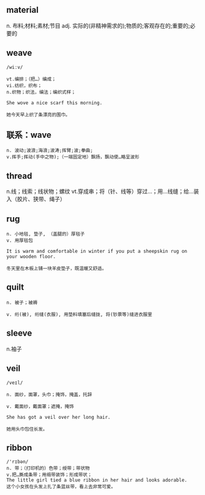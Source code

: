 ## material
n.  布料;材料;素材;节目
adj. 实际的(非精神需求的);物质的;客观存在的;重要的;必要的

## weave
```
/wiːv/

vt.编排；（把…）编成；
vi.纺织，织布；
n.织物；织法，编法；编织式样；

She wove a nice scarf this morning.

她今天早上织了条漂亮的围巾。
```

## 联系：wave
```
n. 波动;波浪;海浪;波涛;挥臂;波;拳曲;
v.挥手;挥动(手中之物);（一端固定地）飘扬，飘动使…略呈波形
```

## thread
n.线；线索；线状物；螺纹
vt.穿成串；将（针、线等）穿过…；用…线缝；给…装入（胶片、狭带、绳子）

## rug
```
n. 小地毯, 垫子, （盖腿的）厚毯子
v. 用厚毯包

It is warm and comfortable in winter if you put a sheepskin rug on your wooden floor.

冬天里在木板上铺一块羊皮垫子，既温暖又舒适。
```

## quilt
```
n. 被子；被褥

v. 绗(被), 绗缝(衣服), 用垫料填塞后缝拢, 将(钞票等)缝进衣服里
```
## sleeve
n.袖子

## veil
```
/veɪl/

n. 面纱，面罩，头巾；掩饰，掩盖，托辞

v. 戴面纱，戴面罩；遮掩，掩饰

She has got a veil over her long hair.

她用头巾包住长发。
```

## ribbon 
```
/'rɪbən/
n. 带；（打印机的）色带；绶带；带状物
v.把…撕成条带；用缎带装饰；形成带状；
The little girl tied a blue ribbon in her hair and looks adorable.
这个小女孩在头发上扎了条蓝丝带，看上去非常可爱。
```